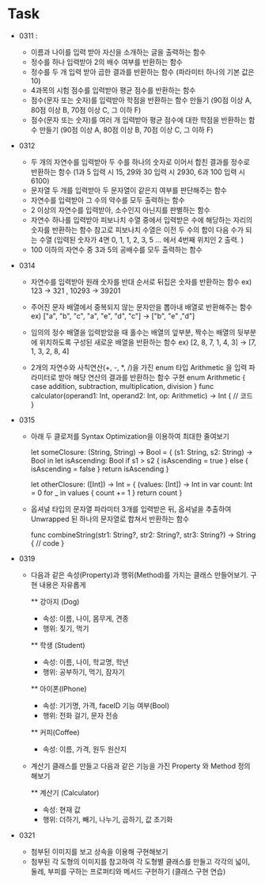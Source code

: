 # Task

- 0311 : 
  - 이름과 나이를 입력 받아 자신을 소개하는 글을 출력하는 함수
  - 정수를 하나 입력받아 2의 배수 여부를 반환하는 함수
  - 정수를 두 개 입력 받아 곱한 결과를 반환하는 함수 (파라미터 하나의 기본 값은 10)
  - 4과목의 시험 점수를 입력받아 평균 점수를 반환하는 함수
  - 점수(문자 또는 숫자)를 입력받아 학점을 반환하는 함수 만들기 (90점 이상 A, 80점 이상 B, 70점 이상 C, 그 이하 F)
  - 점수(문자 또는 숫자)를 여러 개 입력받아 평균 점수에 대한 학점을 반환하는 함수 만들기 (90점 이상 A, 80점 이상 B, 70점 이상 C, 그 이하 F)

- 0312
  - 두 개의 자연수를 입력받아 두 수를 하나의 숫자로 이어서 합친 결과를 정수로 반환하는 함수 
    (1과 5 입력 시 15,  29와 30 입력 시 2930,  6과 100 입력 시 6100)
  - 문자열 두 개를 입력받아 두 문자열이 같은지 여부를 판단해주는 함수
  - 자연수를 입력받아 그 수의 약수를 모두 출력하는 함수
  - 2 이상의 자연수를 입력받아, 소수인지 아닌지를 판별하는 함수
  - 자연수 하나를 입력받아 피보나치 수열 중에서 입력받은 수에 해당하는 자리의 숫자를 반환하는 함수 
    참고로 피보나치 수열은 이전 두 수의 합이 다음 수가 되는 수열
    (입력된 숫자가 4면 0, 1, 1, 2, 3, 5 ... 에서 4번째 위치인 2 출력.    )
  - 100 이하의 자연수 중 3과 5의 공배수를 모두 출력하는 함수

- 0314
  - 자연수를 입력받아 원래 숫자를 반대 순서로 뒤집은 숫자를 반환하는 함수
    ex) 123 -> 321 , 10293 -> 39201
  - 주어진 문자 배열에서 중복되지 않는 문자만을 뽑아내 배열로 반환해주는 함수
    ex) ["a", "b", "c", "a", "e", "d", "c"]  ->  ["b", "e" ,"d"]

  - 임의의 정수 배열을 입력받았을 때 홀수는 배열의 앞부분, 짝수는 배열의 뒷부분에 위치하도록 구성된 새로운 배열을 반환하는 함수
    ex) [2, 8, 7, 1, 4, 3] -> [7, 1, 3, 2, 8, 4]

  - 2개의 자연수와 사칙연산(+, -, *, /)을 가진 enum 타입 Arithmetic 을 입력 파라미터로 받아 해당 연산의 결과를 반환하는 함수 구현
    enum Arithmetic {
      case addition, subtraction, multiplication, division
    }
    func calculator(operand1: Int, operand2: Int, op: Arithmetic) -> Int {
      // 코드
    }

- 0315

  - 아래 두 클로저를 Syntax Optimization을 이용하여 최대한 줄여보기

    let someClosure: (String, String) -> Bool = { (s1: String, s2: String) -> Bool in
      let isAscending: Bool
      if s1 > s2 {
        isAscending = true
      } else {
        isAscending = false
      }
      return isAscending
    }

    let otherClosure: ([Int]) -> Int = { (values: [Int]) -> Int in
      var count: Int = 0
      for _ in values {
        count += 1
      }
      return count
    }

  - 옵셔널 타입의 문자열 파라미터 3개를 입력받은 뒤, 옵셔널을 추출하여 Unwrapped 된 하나의 문자열로 합쳐서 반환하는 함수

    func combineString(str1: String?, str2: String?, str3: String?) -> String {
      // code
    }

- 0319

  - 다음과 같은 속성(Property)과 행위(Method)를 가지는 클래스 만들어보기.
    구현 내용은 자유롭게

     ** 강아지 (Dog)

     - 속성: 이름, 나이, 몸무게, 견종
     - 행위: 짖기, 먹기

     ** 학생 (Student)

     - 속성: 이름, 나이, 학교명, 학년
     - 행위: 공부하기, 먹기, 잠자기

     ** 아이폰(IPhone)

     - 속성: 기기명, 가격, faceID 기능 여부(Bool)
     - 행위: 전화 걸기, 문자 전송

     ** 커피(Coffee)

     - 속성: 이름, 가격, 원두 원산지

  - 계산기 클래스를 만들고 다음과 같은 기능을 가진 Property 와 Method 정의해보기

     ** 계산기 (Calculator)

     - 속성: 현재 값
     - 행위: 더하기, 빼기, 나누기, 곱하기, 값 초기화



- 0321
  - 첨부된 이미지를 보고 상속을 이용해 구현해보기
  - 첨부된 각 도형의 이미지를 참고하여 각 도형별 클래스를 만들고 
     각각의 넓이, 둘레, 부피를 구하는 프로퍼티와 메서드 구현하기
     (클래스 구현 연습)